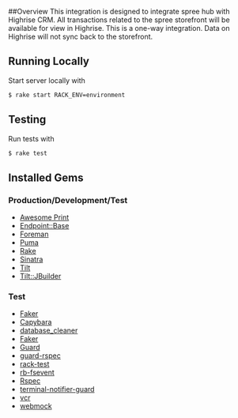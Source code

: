 ##Overview
This integration is designed to integrate spree hub with Highrise CRM. All transactions related to the spree storefront will be available for view in Highrise. This is a one-way integration. Data on Highrise will not sync back to the storefront.

## Running Locally
Start server locally with

```bash
$ rake start RACK_ENV=environment
```

## Testing
Run tests with

```bash
$ rake test
```

## Installed Gems

### Production/Development/Test

- [Awesome Print](https://github.com/michaeldv/awesome_print)
- [Endpoint::Base](https://github.com/spree/endpoint_base)
- [Foreman](https://github.com/ddollar/foreman)
- [Puma](http://puma.io)
- [Rake](https://github.com/jimweirich/rake)
- [Sinatra](http://www.sinatrarb.com)
- [Tilt](https://github.com/rtomayko/tilt/tree/tilt-1)
- [Tilt::JBuilder](https://github.com/anthonator/tilt-jbuilder)


### Test
- [Faker](https://github.com/stympy/faker)
- [Capybara](https://github.com/jnicklas/capybara)
- [database_cleaner](https://github.com/bmabey/database_cleaner)
- [Faker](https://github.com/stympy/faker)
- [Guard](https://github.com/guard/guard)
- [guard-rspec](https://github.com/guard/guard-rspec)
- [rack-test](https://github.com/brynary/rack-test)
- [rb-fsevent](https://github.com/thibaudgg/rb-fsevent)
- [Rspec](http://rspec.info)
- [terminal-notifier-guard](https://github.com/Springest/terminal-notifier-guard)
- [vcr](https://github.com/vcr/vcr)
- [webmock](https://github.com/bblimke/webmock)